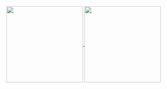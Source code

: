 <a href="https://github.com/bimprakosoo">
  <img height=200 align="center" src="https://github-readme-stats-six-dun-24.vercel.app/api?username=bimprakosoo&theme=prussian&rank_icon=github" />
</a>
<a href="https://github.com/bimprakosoo">
  <img height=200 align="center" src="https://github-readme-stats-six-dun-24.vercel.app/api/top-langs?username=bimprakosoo&layout=compact&langs_count=8&card_width=320&theme=prussian" />
</a>
